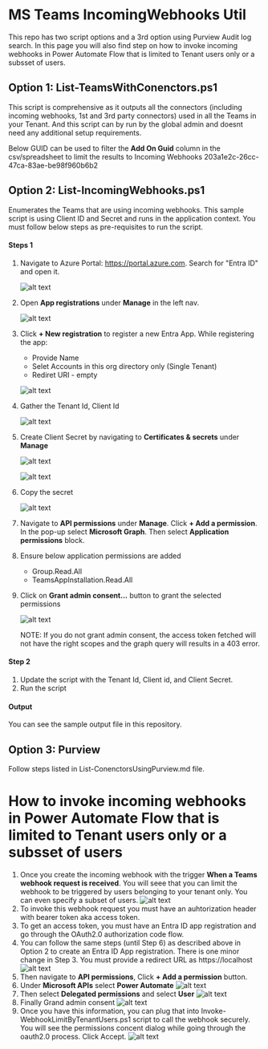 # MS Teams IncomingWebhooks Util

This repo has two script options and a 3rd option using Purview Audit log search.
In this page you will also find step on how to invoke incoming webhooks in Power Automate Flow that is limited to Tenant users only or a subsset of users.

## Option 1: **List-TeamsWithConenctors.ps1**

This script is comprehensive as it outputs all the connectors (including incoming webhooks, 1st and 3rd party connectors) used in all the Teams in your Tenant. And this script can by run by the global admin and doesnt need any additional setup requirements.

Below GUID can be used to filter the **Add On Guid** column in the csv/spreadsheet to limit the results to Incoming Webhooks
203a1e2c-26cc-47ca-83ae-be98f960b6b2



## Option 2: **List-IncomingWebhooks.ps1**

Enumerates the Teams that are using incoming webhooks. This sample script is using Client ID and Secret and runs in the application context. You must follow below steps as pre-requisites to run the script.

#### Steps 1
1. Navigate to Azure Portal: https://portal.azure.com. Search for "Entra ID" and open it.

    ![alt text](Images/Open-entraid.png)

2. Open **App registrations** under **Manage** in the left nav.

    ![alt text](Images/Open-appreg.png)

3. Click **+ New registration** to register a new Entra App. While registering the app:
    * Provide Name
    * Selet Accounts in this org directory only (Single Tenant)
    * Rediret URI - empty

    ![alt text](Images/Reg-app.png)

4. Gather the Tenant Id, Client Id

    ![alt text](Images/Tid-Cid.png)

5. Create Client Secret by navigating to **Certificates & secrets** under **Manage**

    ![alt text](Images/Create-secret.png)

    ![alt text](Images/Add-secret.png)

6. Copy the secret
    
    ![alt text](Images/Copy-secret.png)

7. Navigate to **API permissions** under **Manage**. Click **+ Add a permission**. In the pop-up select **Microsoft Graph**. Then select **Application permissions** block. 

8. Ensure below application permissions are added
    * Group.Read.All
    * TeamsAppInstallation.Read.All

9. Click on **Grant admin consent...** button to grant the selected permissions

    ![alt text](Images/Graph-perms.png)
    
    NOTE: If you do not grant admin consent, the access token fetched will not have the right scopes and the graph query will results in a 403 error.

#### Step 2
1. Update the script with the Tenant Id, Client id, and Client Secret.
2. Run the script

#### Output
You can see the sample output file in this repository. 

## Option 3: Purview

Follow steps listed in List-ConenctorsUsingPurview.md file.



# How to invoke incoming webhooks in Power Automate Flow that is limited to Tenant users only or a subsset of users

1. Once you create the incoming webhook with the trigger **When a Teams webhook request is received**. You will seee that you can limit the webhook to be triggered by users belonging to your tenant only. You can even specify a subset of users.
    ![alt text](Images/Secured-webhook.png)
2. To invoke this webhook request you must have an auhtorization header with bearer token aka access token.
3. To get an access token, you must have an Entra ID app registration and go through the OAuth2.0 authorization code flow. 
4. You can follow the same steps (until Step 6) as described above in Option 2 to create an Entra ID App registration. There is one minor change in Step 3. You must provide a redirect URL as https://localhost
    ![alt text](Images/New-AppRedUrl.png)
5. Then navigate to **API permissions**, Click **+ Add a permission** button.
6. Under **Microsoft APIs** select **Power Automate**
    ![alt text](Images/Perm-PA.png)
7. Then select **Delegated permissions** and select **User**
    ![alt text](Images/Add-PAUserRole.png)
8. Finally Grand admin consent
    ![alt text](Images/Admin-consent.png)
5. Once you have this information, you can plug that into Invoke-WebhookLimitByTenantUsers.ps1 script to call the webhook securely. You will see the permissions concent dialog while going through the oauth2.0 process. Click Accept.
    ![alt text](Images/Consent-perms.png)




